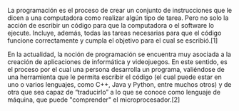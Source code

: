 La programación es el proceso de crear un conjunto de instrucciones que le dicen a una computadora como realizar algún tipo de tarea.
 Pero no solo la acción de escribir un código para que la computadora o el software lo ejecute. Incluye, además, todas las tareas necesarias para que el código funcione correctamente y cumpla el objetivo para el cual se escribió.[1]​

En la actualidad, la noción de programación se encuentra muy asociada a la creación de aplicaciones de informática y videojuegos.
 En este sentido, es el proceso por el cual una persona desarrolla un programa, valiéndose de una herramienta que le permita escribir el código (el cual puede estar en uno o varios lenguajes, como C++, Java y Python, 
 entre muchos otros) y de otra que sea capaz de “traducirlo” a lo que se conoce como lenguaje de máquina, que puede "comprender" el microprocesador.[2]​